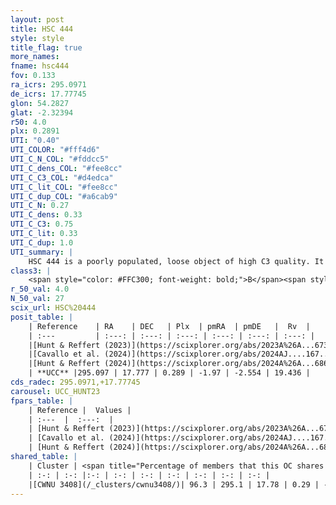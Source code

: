 ```yaml
---
layout: post
title: HSC 444
style: style
title_flag: true
more_names: 
fname: hsc444
fov: 0.133
ra_icrs: 295.0971
de_icrs: 17.77745
glon: 54.2827
glat: -2.32394
r50: 4.0
plx: 0.2891
UTI: "0.40"
UTI_COLOR: "#fff4d6"
UTI_C_N_COL: "#fddcc5"
UTI_C_dens_COL: "#fee8cc"
UTI_C_C3_COL: "#d4edca"
UTI_C_lit_COL: "#fee8cc"
UTI_C_dup_COL: "#a6cab9"
UTI_C_N: 0.27
UTI_C_dens: 0.33
UTI_C_C3: 0.75
UTI_C_lit: 0.33
UTI_C_dup: 1.0
UTI_summary: |
    HSC 444 is a poorly populated, loose object of high C3 quality. It was recently reported in the literature. This object shares a large percentage of members with a later reported entry.
class3: |
    <span style="color: #FFC300; font-weight: bold;">B</span><span style="color: green; font-weight: bold;">A</span>
r_50_val: 4.0
N_50_val: 27
scix_url: HSC%20444
posit_table: |
    | Reference    | RA    | DEC   | Plx  | pmRA  | pmDE   |  Rv  |
    | :---         | :---: | :---: | :---: | :---: | :---: | :---: |
    |[Hunt & Reffert (2023)](https://scixplorer.org/abs/2023A%26A...673A.114H) | 295.127 | 17.785 | 0.307 | -1.988 | -2.568 | 38.05 |
    |[Cavallo et al. (2024)](https://scixplorer.org/abs/2024AJ....167...12C) | 295.102 | 17.793 | 0.303 | -- | -- | -- |
    |[Hunt & Reffert (2024)](https://scixplorer.org/abs/2024A%26A...686A..42H) | 295.127 | 17.785 | 0.307 | -1.988 | -2.568 | 38.05 |
    | **UCC** |295.097 | 17.777 | 0.289 | -1.97 | -2.554 | 19.436 | 
cds_radec: 295.0971,+17.77745
carousel: UCC_HUNT23
fpars_table: |
    | Reference |  Values |
    | :---  |  :---:  |
    | [Hunt & Reffert (2023)](https://scixplorer.org/abs/2023A%26A...673A.114H) | `AV50=2.684, diffAV50=2.273, MOD50=12.418, logAge50=7.88` |
    | [Cavallo et al. (2024)](https://scixplorer.org/abs/2024AJ....167...12C) | `AV50=2.55, dMod50=12.57, logAge50=8.23, [Fe/H]50=0.6` |
    | [Hunt & Reffert (2024)](https://scixplorer.org/abs/2024A%26A...686A..42H) | `MassJ=396.821` |
shared_table: |
    | Cluster | <span title="Percentage of members that this OC shares with the ones listed">%</span>   | RA   | DEC   | Plx   | pmRA  | pmDE  | Rv | UTI |
    | :-: | :-: |:-: | :-: | :-: | :-: | :-: | :-: | :-: |
    |[CWNU 3408](/_clusters/cwnu3408/)| 96.3 | 295.1 | 17.78 | 0.29 | -1.98 | -2.55 | 19.44 |0.03 |
---
```

